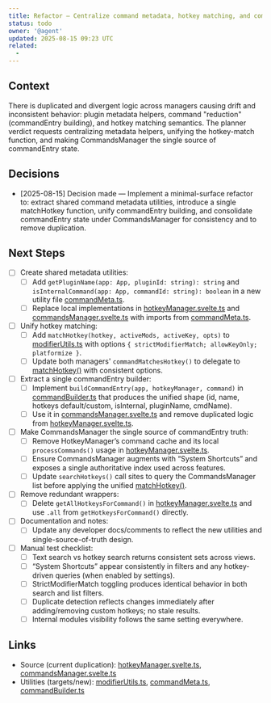 ```yaml
---
title: Refactor — Centralize command metadata, hotkey matching, and commandEntry state
status: todo
owner: '@agent'
updated: 2025-08-15 09:23 UTC
related:
  -
---
```


## Context

There is duplicated and divergent logic across managers causing drift and inconsistent behavior: plugin metadata helpers, command "reduction" (commandEntry building), and hotkey matching semantics. The planner verdict requests centralizing metadata helpers, unifying the hotkey-match function, and making CommandsManager the single source of commandEntry state.

## Decisions

- [2025-08-15] Decision made — Implement a minimal-surface refactor to: extract shared command metadata utilities, introduce a single matchHotkey function, unify commandEntry building, and consolidate commandEntry state under CommandsManager for consistency and to remove duplication.

## Next Steps

- [ ] Create shared metadata utilities:
  - [ ] Add `getPluginName(app: App, pluginId: string): string` and `isInternalCommand(app: App, commandId: string): boolean` in a new utility file [commandMeta.ts](src/utils/commandMeta.ts:1).
  - [ ] Replace local implementations in [hotkeyManager.svelte.ts](src/managers/hotkeyManager/hotkeyManager.svelte.ts:1) and [commandsManager.svelte.ts](src/managers/commandsManager/commandsManager.svelte.ts:1) with imports from [commandMeta.ts](src/utils/commandMeta.ts:1).
- [ ] Unify hotkey matching:
  - [ ] Add `matchHotkey(hotkey, activeMods, activeKey, opts)` to [modifierUtils.ts](src/utils/modifierUtils.ts:1) with options `{ strictModifierMatch; allowKeyOnly; platformize }`.
  - [ ] Update both managers' `commandMatchesHotkey()` to delegate to [matchHotkey()](src/utils/modifierUtils.ts:1) with consistent options.
- [ ] Extract a single commandEntry builder:
  - [ ] Implement `buildCommandEntry(app, hotkeyManager, command)` in [commandBuilder.ts](src/utils/commandBuilder.ts:1) that produces the unified shape (id, name, hotkeys default/custom, isInternal, pluginName, cmdName).
  - [ ] Use it in [commandsManager.svelte.ts](src/managers/commandsManager/commandsManager.svelte.ts:1) and remove duplicated logic from [hotkeyManager.svelte.ts](src/managers/hotkeyManager/hotkeyManager.svelte.ts:1).
- [ ] Make CommandsManager the single source of commandEntry truth:
  - [ ] Remove HotkeyManager’s command cache and its local `processCommands()` usage in [hotkeyManager.svelte.ts](src/managers/hotkeyManager/hotkeyManager.svelte.ts:1).
  - [ ] Ensure CommandsManager augments with “System Shortcuts” and exposes a single authoritative index used across features.
  - [ ] Update `searchHotkeys()` call sites to query the CommandsManager list before applying the unified [matchHotkey()](src/utils/modifierUtils.ts:1).
- [ ] Remove redundant wrappers:
  - [ ] Delete `getAllHotkeysForCommand()` in [hotkeyManager.svelte.ts](src/managers/hotkeyManager/hotkeyManager.svelte.ts:1) and use `.all` from `getHotkeysForCommand()` directly.
- [ ] Documentation and notes:
  - [ ] Update any developer docs/comments to reflect the new utilities and single-source-of-truth design.
- [ ] Manual test checklist:
  - [ ] Text search vs hotkey search returns consistent sets across views.
  - [ ] “System Shortcuts” appear consistently in filters and any hotkey-driven queries (when enabled by settings).
  - [ ] StrictModifierMatch toggling produces identical behavior in both search and list filters.
  - [ ] Duplicate detection reflects changes immediately after adding/removing custom hotkeys; no stale results.
  - [ ] Internal modules visibility follows the same setting everywhere.

## Links

- Source (current duplication): [hotkeyManager.svelte.ts](src/managers/hotkeyManager/hotkeyManager.svelte.ts:1), [commandsManager.svelte.ts](src/managers/commandsManager/commandsManager.svelte.ts:1)
- Utilities (targets/new): [modifierUtils.ts](src/utils/modifierUtils.ts:1), [commandMeta.ts](src/utils/commandMeta.ts:1), [commandBuilder.ts](src/utils/commandBuilder.ts:1)
